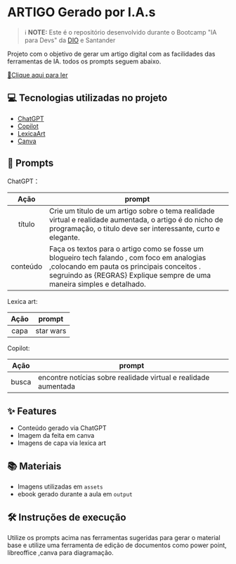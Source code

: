 # ARTIGO Gerado por I.A.s


 > ℹ️ **NOTE:** Este é o repositório desenvolvido durante o Bootcamp "IA para Devs" da [DIO](https://dio.me) e Santander

Projeto com o objetivo de gerar um artigo digital com as facilidades das ferramentas de IA. todos os prompts
seguem abaixo.

[📕Clique aqui para ler]([https://github.com/angeluuy/prompts_recipe_to_creat_ebook/blob/main/outputs/Pokecode%20(1).pdf](https://github.com/alyaangel/Artigo/blob/main/output/Explorando%20o%20Futuro%20A%20Fascinante%20Interse%C3%A7%C3%A3o%20entre%20Realidade%20Virtual%20e%20Realidade%20Aumentada.pdf))
## 💻 Tecnologias utilizadas no projeto

- [ChatGPT](https://chat.openai.com/) 
- [Copilot](https://copilot.microsoft.com/)
- [LexicaArt](https://lexica.art/)
- [Canva](https://canva.com/)

## 🧠 Prompts

ChatGPT：

|   Ação   | prompt                 
| :------: | ------------------------------------------------------------------------------------------------------------------------------------------------------------------------------------------------------------------------------------------------------------------------------ |
|  título  | Crie um titulo de um artigo sobre o tema realidade virtual e realidade aumentada, o artigo é do nicho de programação, o titulo deve ser interessante, curto e elegante.
| conteúdo | Faça os textos para o artigo como se fosse um blogueiro tech falando , com foco em analogias ,colocando em pauta os principais conceitos . segruindo as  {REGRAS} Explique sempre de uma maneira simples e detalhado.

Lexica art:

|  Ação  | prompt                                                                                 |
| :----: | -------------------------------------------------------------------------------------- |
| capa |star wars |

Copilot:

|  Ação  | prompt                                                                                 |
| :----: | -------------------------------------------------------------------------------------- |
|busca   | encontre notícias sobre realidade virtual e realidade aumentada|    


## ✨ Features

- Conteúdo gerado via ChatGPT
- Imagem da feita em canva
- Imagens de capa via lexica art

## 📚 Materiais

- Imagens utilizadas em `assets`
- ebook gerado durante a aula em `output`

## 🛠️ Instruções de execução

Utilize os prompts acima nas ferramentas sugeridas para gerar o material base e utilize uma ferramenta de edição de documentos como power point, libreoffice ,canva para diagramação.
